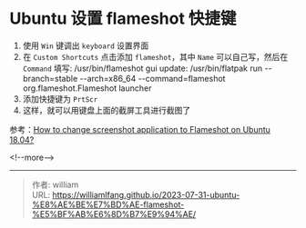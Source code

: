# Ubuntu 设置 flameshot 快捷键


1. 使用 `Win` 键调出 `keyboard` 设置界面
2. 在 `Custom Shortcuts` 点击添加 `flameshot`，其中 `Name` 可以自己写，然后在 `Command` 填写: /usr/bin/flameshot gui
    update: /usr/bin/flatpak run --branch=stable --arch=x86_64 --command=flameshot org.flameshot.Flameshot launcher
3. 添加快捷键为 `PrtScr`
4. 这样，就可以用键盘上面的截屏工具进行截图了

参考：[How to change screenshot application to Flameshot on Ubuntu 18.04?](https://askubuntu.com/questions/1036473/how-to-change-screenshot-application-to-flameshot-on-ubuntu-18-04)

&lt;!--more--&gt;



---

> 作者: william  
> URL: https://williamlfang.github.io/2023-07-31-ubuntu-%E8%AE%BE%E7%BD%AE-flameshot-%E5%BF%AB%E6%8D%B7%E9%94%AE/  

